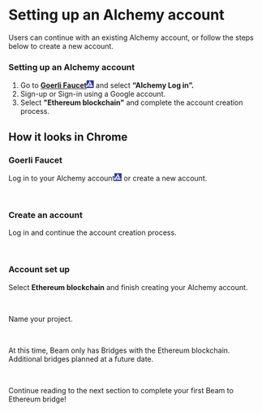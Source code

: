 # Setting up an Alchemy account

Users can continue with an existing Alchemy account, or follow the steps below to create a new account.

### Setting up an Alchemy account

1. Go to [**Goerli Faucet**](https://goerlifaucet.com/)![](<.gitbook/assets/Screen Shot 2022-10-22 at 2.43.23 PM.png>) and select **“Alchemy Log in”.**
2. Sign-up or Sign-in using a Google account.
3. Select **"Ethereum blockchain"** and complete the account creation process.

## **How it looks in Chrome**

### **Goerli Faucet**

Log in to your Alchemy account![](<.gitbook/assets/Screen Shot 2022-10-22 at 2.43.23 PM.png>) or create a new account.

<figure><img src="https://lh5.googleusercontent.com/IlHhWhlys0KaAjsX7b4XnlSu0nXGiCebTpdhyrryWNcbjjqMQC-ZlIbjdr_dpDcvtmicEI6n75qAn4zezwwFMcYvJnfuPA1mIR1y0enwQOp4lO7o7xiPbNzUBrlE8HzpJk4-BCDv6eDK89rAxtuTuILfr4C_mCsjzsI2FhCMTaQnts61oHz2hws4MQ" alt=""><figcaption></figcaption></figure>

### Create an  account

Log in and continue the account creation process.

<figure><img src="https://lh5.googleusercontent.com/Q-5MZ70v_ue0dIIXy4R6QvMXOWi-C5DfIQEBW_RxY9WxmZlWnD0Xizr3x1Bcz77PFGsDlQ-zHg_CmSsFjWkjFgCZPUozFdll7M6WgQ2Q0_S0n9vmGBz1WB9gVA71GDcHqWUcLgc6eRcuwq_a1IUEcIpATJbZmbQKKHCmNWu0ILr2vf4YzzpaMPHxbA" alt=""><figcaption></figcaption></figure>

### Account set up

Select **Ethereum blockchain** and finish creating your Alchemy account.&#x20;

<figure><img src="https://lh4.googleusercontent.com/qj0lAsqHhR_Cmy2UmzmJpPhNkBBcnGEFm9tkcOOJAyWYQIWYWO6H7h3ozBNmHMTcVHTdrVxnaFRxPaTEiZ8ePnYUv6ifDrzqOb2ve43zoS594pXE2a-eUzX4aN58HpqOx1GS6xe8p3hXyYyVgM5WLAbq65AW9K8evHX699ulJF_y3fH0bumT08eRVA" alt=""><figcaption></figcaption></figure>

Name your project.

<figure><img src="https://lh6.googleusercontent.com/AQHB_i69uEX4BM7HjDcboSdDEzSMPw1bpwYqxC1keXoEYNWQlCioIEUmPN4Hks6Y5gA7X9bdDO4RXbqI-9o8olQL9PxD-5hA7Y2e8Kzse3pl9181ZxU5US2bH_OSeJj88B23QHnzFxQW9JKQtjA63WNlYNYQOMsIpLND0THpi02yR---iX8kPIkQWg" alt=""><figcaption></figcaption></figure>

At this time, Beam only has Bridges with the Ethereum blockchain. Additional bridges planned at a future date.

<figure><img src="https://lh4.googleusercontent.com/8-pft5fJpCRjK-7YkpW9aY8K2lLBOgSCiQUNYVoLAeHpspnDnKhhdO4jjYs2_JehJAwmEEfDISuOws02ccQCPHXerOAj7eO2CpHS2TfLR9GXSAcuHNQDvQGrb-XxdClVhNlwBgimi6IZOV9DYwOkftvuNOFHaoAhtkjv3b2rtpD2zT2kIrloFHwNqA" alt=""><figcaption></figcaption></figure>

Continue reading to the next section to complete your first Beam to Ethereum bridge!

